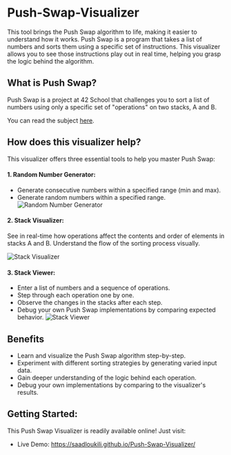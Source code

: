# Push-Swap-Visualizer
This tool brings the Push Swap algorithm to life, making it easier to understand how it works.
Push Swap is a program that takes a list of numbers and sorts them using a specific set of instructions. 
This visualizer allows you to see those instructions play out in real time, helping you grasp the logic behind the algorithm.


## What is Push Swap?
Push Swap is a project at 42 School that challenges you to sort a list of numbers using only a specific set of "operations" on two stacks, A and B. ️

You can read the subject [here](https://saadloukili.github.io/Push-Swap-Visualizer/assets/en.subject.pdf).
## How does this visualizer help?
This visualizer offers three essential tools to help you master Push Swap:
#### 1. Random Number Generator:
- Generate consecutive numbers within a specified range (min and max).
- Generate random numbers within a specified range.
![Random Number Generator](https://saadloukili.github.io/Push-Swap-Visualizer/assets/img/random.png)

#### 2. Stack Visualizer:
See in real-time how operations affect the contents and order of elements in stacks A and B.
Understand the flow of the sorting process visually.

![Stack Visualizer](https://saadloukili.github.io/Push-Swap-Visualizer/assets/img/visualizer_2.gif)

#### 3. Stack Viewer:
- Enter a list of numbers and a sequence of operations.
- Step through each operation one by one.
- Observe the changes in the stacks after each step.
- Debug your own Push Swap implementations by comparing expected behavior.
![Stack Viewer](https://saadloukili.github.io/Push-Swap-Visualizer/assets/img/stack_viewer.gif)


## Benefits
- Learn and visualize the Push Swap algorithm step-by-step.
- Experiment with different sorting strategies by generating varied input data.
- Gain deeper understanding of the logic behind each operation.
- Debug your own implementations by comparing to the visualizer's results.

## Getting Started:
This Push Swap Visualizer is readily available online! Just visit:

- Live Demo: https://saadloukili.github.io/Push-Swap-Visualizer/
